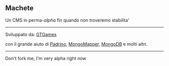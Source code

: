 Machete
-------

Un CMS in perma-_alpha_ fin quando non troveremo stabilita'


---

Sviluppato da: [GTGames](http://gtgames.it)

con il grande aiuto di [Padrino](http://padrinorb.com/), [MongoMapper](http://mongomapper.com), [MongoDB](http://mongodb.com/) e molti altri.

---

Don't fork me, I'm very alpha right now
